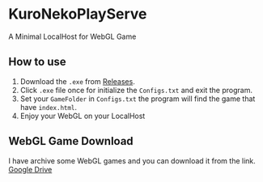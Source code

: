# KuroNekoPlayServe
A Minimal LocalHost for WebGL Game
## How to use 
1. Download the `.exe` from [Releases](https://github.com/Kuro-kitten465/KuroNekoPlayServe/releases).
3. Click `.exe` file once for initialize the `Configs.txt` and exit the program.
4. Set your `GameFolder` in `Configs.txt` the program will find the game that have `index.html`.
5. Enjoy your WebGL on your LocalHost

## WebGL Game Download
I have archive some WebGL games and you can download it from the link.
[Google Drive](https://drive.google.com/drive/folders/1JZuU-U0yGM8feVsmGWBFYDxjWcprBNzH?usp=sharing)

